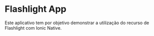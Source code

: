<h1>
  <strong>Flashlight App</strong>
</h1>
<p>Este aplicativo tem por objetivo demonstrar a utilização do recurso de Flashlight com Ionic Native.</p>
